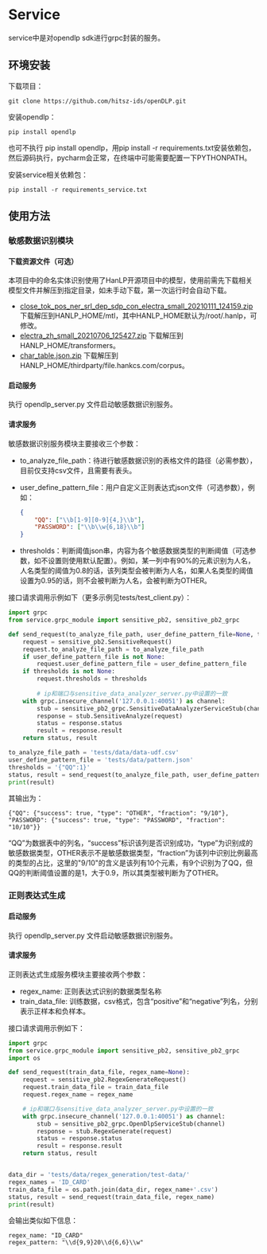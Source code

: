 # Service

service中是对opendlp sdk进行grpc封装的服务。

## 环境安装

下载项目：

```
git clone https://github.com/hitsz-ids/openDLP.git
```

安装opendlp：

```
pip install opendlp 
```

也可不执行 pip install opendlp，用pip install -r requirements.txt安装依赖包，然后源码执行，pycharm会正常，在终端中可能需要配置一下PYTHONPATH。

安装service相关依赖包：

```
pip install -r requirements_service.txt
```

## 使用方法

### 敏感数据识别模块

#### 下载资源文件（可选）

本项目中的命名实体识别使用了HanLP开源项目中的模型，使用前需先下载相关模型文件并解压到指定目录，如未手动下载，第一次运行时会自动下载。

+ [close_tok_pos_ner_srl_dep_sdp_con_electra_small_20210111_124159.zip](https://file.hankcs.com/hanlp/mtl/close_tok_pos_ner_srl_dep_sdp_con_electra_small_20210111_124159.zip) 下载解压到HANLP_HOME/mtl，其中HANLP_HOME默认为/root/.hanlp，可修改。
+ [electra_zh_small_20210706_125427.zip](https://file.hankcs.com/hanlp/transformers/electra_zh_small_20210706_125427.zip) 下载解压到HANLP_HOME/transformers。
+ [char_table.json.zip](https://file.hankcs.com/corpus/char_table.json.zip) 下载解压到HANLP_HOME/thirdparty/file.hankcs.com/corpus。

#### 启动服务

执行 opendlp_server.py 文件启动敏感数据识别服务。

#### 请求服务

敏感数据识别服务模块主要接收三个参数：

+ to_analyze_file_path：待进行敏感数据识别的表格文件的路径（必需参数），目前仅支持csv文件，且需要有表头。

+ user_define_pattern_file：用户自定义正则表达式json文件（可选参数），例如：

  ```json
  {
      "QQ": ["\\b[1-9][0-9]{4,}\\b"],
      "PASSWORD": ["\\b\\w{6,18}\\b"]
  }
  ```

+ thresholds：判断阈值json串，内容为各个敏感数据类型的判断阈值（可选参数，如不设置则使用默认配置）。例如，某一列中有90%的元素识别为人名，人名类型的阈值为0.8的话，该列类型会被判断为人名，如果人名类型的阈值设置为0.95的话，则不会被判断为人名，会被判断为OTHER。

接口请求调用示例如下（更多示例见tests/test_client.py）：

```python
import grpc
from service.grpc_module import sensitive_pb2, sensitive_pb2_grpc

def send_request(to_analyze_file_path, user_define_pattern_file=None, thresholds=None):
    request = sensitive_pb2.SensitiveRequest()
    request.to_analyze_file_path = to_analyze_file_path
    if user_define_pattern_file is not None:
        request.user_define_pattern_file = user_define_pattern_file
    if thresholds is not None:
        request.thresholds = thresholds
        
		# ip和端口与sensitive_data_analyzer_server.py中设置的一致
    with grpc.insecure_channel('127.0.0.1:40051') as channel:
        stub = sensitive_pb2_grpc.SensitiveDataAnalyzerServiceStub(channel)
        response = stub.SensitiveAnalyze(request)
        status = response.status
        result = response.result
    return status, result

to_analyze_file_path = 'tests/data/data-udf.csv'
user_define_pattern_file = 'tests/data/pattern.json'
thresholds = '{"QQ":1}'
status, result = send_request(to_analyze_file_path, user_define_pattern_file, thresholds)
print(result)
```

其输出为：

```shell
{"QQ": {"success": true, "type": "OTHER", "fraction": "9/10"}, "PASSWORD": {"success": true, "type": "PASSWORD", "fraction": "10/10"}}
```

“QQ”为数据表中的列名，“success”标识该列是否识别成功，“type”为识别成的敏感数据类型，OTHER表示不是敏感数据类型，“fraction”为该列中识别比例最高的类型的占比，这里的"9/10"的含义是该列有10个元素，有9个识别为了QQ，但QQ的判断阈值设置的是1，大于0.9，所以其类型被判断为了OTHER。



### 正则表达式生成

#### 启动服务

执行 opendlp_server.py 文件启动敏感数据识别服务。

#### 请求服务

正则表达式生成服务模块主要接收两个参数：

+ regex_name: 正则表达式识别的数据类型名称
+ train_data_file: 训练数据，csv格式，包含“positive”和“negative”列名，分别表示正样本和负样本。

接口请求调用示例如下：

```python
import grpc
from service.grpc_module import sensitive_pb2, sensitive_pb2_grpc
import os

def send_request(train_data_file, regex_name=None):
    request = sensitive_pb2.RegexGenerateRequest()
    request.train_data_file = train_data_file
    request.regex_name = regex_name

    # ip和端口与sensitive_data_analyzer_server.py中设置的一致
    with grpc.insecure_channel('127.0.0.1:40051') as channel:
        stub = sensitive_pb2_grpc.OpenDlpServiceStub(channel)
        response = stub.RegexGenerate(request)
        status = response.status
        result = response.result
    return status, result


data_dir = 'tests/data/regex_generation/test-data/'
regex_names = 'ID_CARD'
train_data_file = os.path.join(data_dir, regex_name+'.csv')
status, result = send_request(train_data_file, regex_name)
print(result)
```

会输出类似如下信息：

```
regex_name: "ID_CARD"
regex_pattern: "\\d{9,9}20\\d{6,6}\\w"
```

